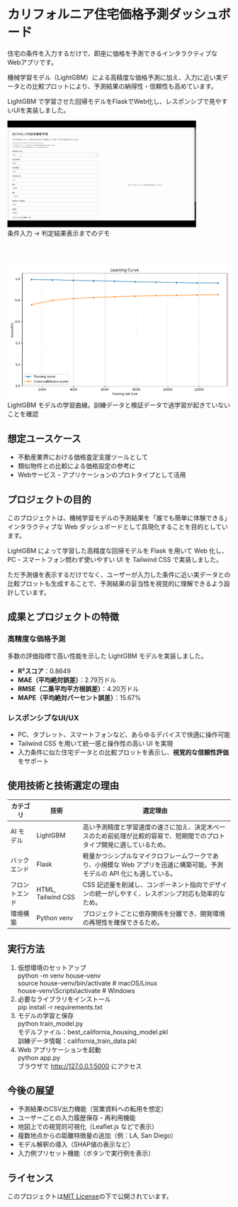 # カリフォルニア住宅価格予測ダッシュボード

住宅の条件を入力するだけで、即座に価格を予測できるインタラクティブなWebアプリです。  

機械学習モデル（LightGBM）による高精度な価格予測に加え、入力に近い実データとの比較プロットにより、予測結果の納得性・信頼性も高めています。

LightGBM で学習させた回帰モデルをFlaskでWeb化し、レスポンシブで見やすいUIを実装しました。
 
![ダッシュボードのデモ](images/demo.gif)  
条件入力 → 判定結果表示までのデモ

<br><br>

![学習曲線](images/learning_curve.png)
LightGBM モデルの学習曲線。訓練データと検証データで過学習が起きていないことを確認

## 想定ユースケース

- 不動産業界における価格査定支援ツールとして  
- 類似物件との比較による価格設定の参考に  
- Webサービス・アプリケーションのプロトタイプとして活用

## プロジェクトの目的

このプロジェクトは、機械学習モデルの予測結果を「誰でも簡単に体験できる」インタラクティブな Web ダッシュボードとして具現化することを目的としています。

LightGBM によって学習した高精度な回帰モデルを Flask を用いて Web 化し、PC・スマートフォン問わず使いやすい UI を Tailwind CSS で実装しました。

ただ予測値を表示するだけでなく、ユーザーが入力した条件に近い実データとの比較プロットも生成することで、予測結果の妥当性を視覚的に理解できるよう設計しています。

## 成果とプロジェクトの特徴

### 高精度な価格予測  
多数の評価指標で高い性能を示した LightGBM モデルを実装しました。

- **R²スコア**：0.8649  
- **MAE（平均絶対誤差）**：2.79万ドル  
- **RMSE（二乗平均平方根誤差）**：4.20万ドル  
- **MAPE（平均絶対パーセント誤差）**：15.67%

### レスポンシブなUI/UX  
- PC、タブレット、スマートフォンなど、あらゆるデバイスで快適に操作可能  
- Tailwind CSS を用いて統一感と操作性の高い UI を実現  
- 入力条件に似た住宅データとの比較プロットを表示し、**視覚的な信頼性評価**をサポート

## 使用技術と技術選定の理由

| カテゴリ | 技術 | 選定理由 |
|----------------|-----------------|----------------------------|
| AI モデル | LightGBM | 高い予測精度と学習速度の速さに加え、決定木ベースのため前処理が比較的容易で、短期間でのプロトタイプ開発に適しているため。 |
| バックエンド | Flask | 軽量かつシンプルなマイクロフレームワークであり、小規模な Web アプリを迅速に構築可能。予測モデルの API 化にも適している。 |
| フロントエンド | HTML, Tailwind CSS | CSS 記述量を削減し、コンポーネント指向でデザインの統一がしやすく、レスポンシブ対応も効率的なため。 |
| 環境構築 | Python venv | プロジェクトごとに依存関係を分離でき、開発環境の再現性を確保できるため。 |

## 実行方法  
1. 仮想環境のセットアップ  
python -m venv house-venv  
source house-venv/bin/activate  # macOS/Linux  
house-venv\Scripts\activate     # Windows
2. 必要なライブラリをインストール  
pip install -r requirements.txt  
3. モデルの学習と保存  
python train_model.py  
モデルファイル：best_california_housing_model.pkl  
訓練データ情報：california_train_data.pkl  
4. Web アプリケーションを起動  
python app.py  
ブラウザで http://127.0.0.1:5000 にアクセス

## 今後の展望  
- 予測結果のCSV出力機能（営業資料への転用を想定）  
- ユーザーごとの入力履歴保存・再利用機能  
- 地図上での視覚的可視化（Leaflet.js などで表示）  
- 複数地点からの距離特徴量の追加（例：LA, San Diego）  
- モデル解釈の導入（SHAP値の表示など）  
- 入力例プリセット機能（ボタンで実行例を表示）

## ライセンス  
このプロジェクトは[MIT License](LICENSE)の下で公開されています。